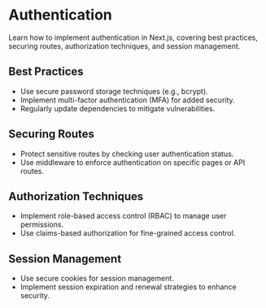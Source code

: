 # Authentication

Learn how to implement authentication in Next.js, covering best practices, securing routes, authorization techniques, and session management.

## Best Practices

- Use secure password storage techniques (e.g., bcrypt).
- Implement multi-factor authentication (MFA) for added security.
- Regularly update dependencies to mitigate vulnerabilities.

## Securing Routes

- Protect sensitive routes by checking user authentication status.
- Use middleware to enforce authentication on specific pages or API routes.

## Authorization Techniques

- Implement role-based access control (RBAC) to manage user permissions.
- Use claims-based authorization for fine-grained access control.

## Session Management

- Use secure cookies for session management.
- Implement session expiration and renewal strategies to enhance security.
